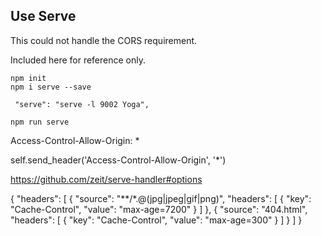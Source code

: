 
## Use Serve

This could not handle the CORS requirement.

Included here for reference only.

```
npm init
npm i serve --save

 "serve": "serve -l 9002 Yoga",

npm run serve
```

Access-Control-Allow-Origin: *

self.send_header('Access-Control-Allow-Origin', '*')

https://github.com/zeit/serve-handler#options

{
  "headers": [
    {
      "source": "**/*.@(jpg|jpeg|gif|png)",
      "headers": [
        {
          "key": "Cache-Control",
          "value": "max-age=7200"
        }
      ]
    },
    {
      "source": "404.html",
      "headers": [
        {
          "key": "Cache-Control",
          "value": "max-age=300"
        }
      ]
    }
  ]
}

